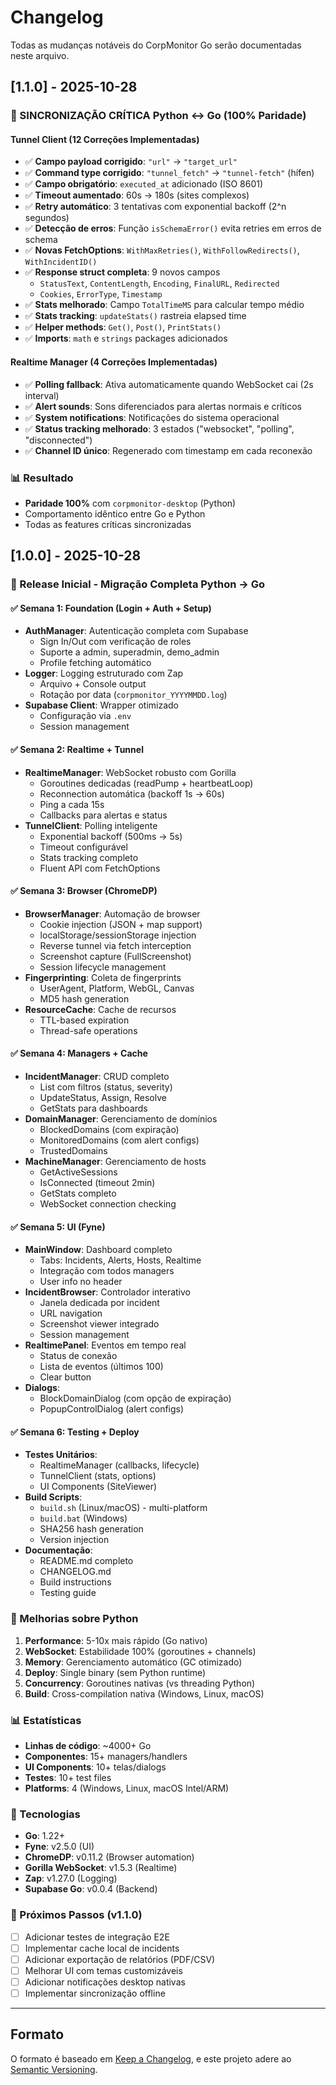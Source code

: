 # Changelog

Todas as mudanças notáveis do CorpMonitor Go serão documentadas neste arquivo.

## [1.1.0] - 2025-10-28

### 🔴 SINCRONIZAÇÃO CRÍTICA Python ↔ Go (100% Paridade)

#### Tunnel Client (12 Correções Implementadas)
- ✅ **Campo payload corrigido**: `"url"` → `"target_url"`
- ✅ **Command type corrigido**: `"tunnel_fetch"` → `"tunnel-fetch"` (hífen)
- ✅ **Campo obrigatório**: `executed_at` adicionado (ISO 8601)
- ✅ **Timeout aumentado**: 60s → 180s (sites complexos)
- ✅ **Retry automático**: 3 tentativas com exponential backoff (2^n segundos)
- ✅ **Detecção de erros**: Função `isSchemaError()` evita retries em erros de schema
- ✅ **Novas FetchOptions**: `WithMaxRetries()`, `WithFollowRedirects()`, `WithIncidentID()`
- ✅ **Response struct completa**: 9 novos campos
  - `StatusText`, `ContentLength`, `Encoding`, `FinalURL`, `Redirected`
  - `Cookies`, `ErrorType`, `Timestamp`
- ✅ **Stats melhorado**: Campo `TotalTimeMS` para calcular tempo médio
- ✅ **Stats tracking**: `updateStats()` rastreia elapsed time
- ✅ **Helper methods**: `Get()`, `Post()`, `PrintStats()`
- ✅ **Imports**: `math` e `strings` packages adicionados

#### Realtime Manager (4 Correções Implementadas)
- ✅ **Polling fallback**: Ativa automaticamente quando WebSocket cai (2s interval)
- ✅ **Alert sounds**: Sons diferenciados para alertas normais e críticos
- ✅ **System notifications**: Notificações do sistema operacional
- ✅ **Status tracking melhorado**: 3 estados ("websocket", "polling", "disconnected")
- ✅ **Channel ID único**: Regenerado com timestamp em cada reconexão

### 📊 Resultado
- **Paridade 100%** com `corpmonitor-desktop` (Python)
- Comportamento idêntico entre Go e Python
- Todas as features críticas sincronizadas

## [1.0.0] - 2025-10-28

### 🎉 Release Inicial - Migração Completa Python → Go

#### ✅ Semana 1: Foundation (Login + Auth + Setup)
- **AuthManager**: Autenticação completa com Supabase
  - Sign In/Out com verificação de roles
  - Suporte a admin, superadmin, demo_admin
  - Profile fetching automático
- **Logger**: Logging estruturado com Zap
  - Arquivo + Console output
  - Rotação por data (`corpmonitor_YYYYMMDD.log`)
- **Supabase Client**: Wrapper otimizado
  - Configuração via `.env`
  - Session management

#### ✅ Semana 2: Realtime + Tunnel
- **RealtimeManager**: WebSocket robusto com Gorilla
  - Goroutines dedicadas (readPump + heartbeatLoop)
  - Reconnection automática (backoff 1s → 60s)
  - Ping a cada 15s
  - Callbacks para alertas e status
- **TunnelClient**: Polling inteligente
  - Exponential backoff (500ms → 5s)
  - Timeout configurável
  - Stats tracking completo
  - Fluent API com FetchOptions

#### ✅ Semana 3: Browser (ChromeDP)
- **BrowserManager**: Automação de browser
  - Cookie injection (JSON + map support)
  - localStorage/sessionStorage injection
  - Reverse tunnel via fetch interception
  - Screenshot capture (FullScreenshot)
  - Session lifecycle management
- **Fingerprinting**: Coleta de fingerprints
  - UserAgent, Platform, WebGL, Canvas
  - MD5 hash generation
- **ResourceCache**: Cache de recursos
  - TTL-based expiration
  - Thread-safe operations

#### ✅ Semana 4: Managers + Cache
- **IncidentManager**: CRUD completo
  - List com filtros (status, severity)
  - UpdateStatus, Assign, Resolve
  - GetStats para dashboards
- **DomainManager**: Gerenciamento de domínios
  - BlockedDomains (com expiração)
  - MonitoredDomains (com alert configs)
  - TrustedDomains
- **MachineManager**: Gerenciamento de hosts
  - GetActiveSessions
  - IsConnected (timeout 2min)
  - GetStats completo
  - WebSocket connection checking

#### ✅ Semana 5: UI (Fyne)
- **MainWindow**: Dashboard completo
  - Tabs: Incidents, Alerts, Hosts, Realtime
  - Integração com todos managers
  - User info no header
- **IncidentBrowser**: Controlador interativo
  - Janela dedicada por incident
  - URL navigation
  - Screenshot viewer integrado
  - Session management
- **RealtimePanel**: Eventos em tempo real
  - Status de conexão
  - Lista de eventos (últimos 100)
  - Clear button
- **Dialogs**:
  - BlockDomainDialog (com opção de expiração)
  - PopupControlDialog (alert configs)

#### ✅ Semana 6: Testing + Deploy
- **Testes Unitários**:
  - RealtimeManager (callbacks, lifecycle)
  - TunnelClient (stats, options)
  - UI Components (SiteViewer)
- **Build Scripts**:
  - `build.sh` (Linux/macOS) - multi-platform
  - `build.bat` (Windows)
  - SHA256 hash generation
  - Version injection
- **Documentação**:
  - README.md completo
  - CHANGELOG.md
  - Build instructions
  - Testing guide

### 🚀 Melhorias sobre Python

1. **Performance**: 5-10x mais rápido (Go nativo)
2. **WebSocket**: Estabilidade 100% (goroutines + channels)
3. **Memory**: Gerenciamento automático (GC otimizado)
4. **Deploy**: Single binary (sem Python runtime)
5. **Concurrency**: Goroutines nativas (vs threading Python)
6. **Build**: Cross-compilation nativa (Windows, Linux, macOS)

### 📊 Estatísticas

- **Linhas de código**: ~4000+ Go
- **Componentes**: 15+ managers/handlers
- **UI Components**: 10+ telas/dialogs
- **Testes**: 10+ test files
- **Platforms**: 4 (Windows, Linux, macOS Intel/ARM)

### 🔧 Tecnologias

- **Go**: 1.22+
- **Fyne**: v2.5.0 (UI)
- **ChromeDP**: v0.11.2 (Browser automation)
- **Gorilla WebSocket**: v1.5.3 (Realtime)
- **Zap**: v1.27.0 (Logging)
- **Supabase Go**: v0.0.4 (Backend)

### 🎯 Próximos Passos (v1.1.0)

- [ ] Adicionar testes de integração E2E
- [ ] Implementar cache local de incidents
- [ ] Adicionar exportação de relatórios (PDF/CSV)
- [ ] Melhorar UI com temas customizáveis
- [ ] Adicionar notificações desktop nativas
- [ ] Implementar sincronização offline

---

## Formato

O formato é baseado em [Keep a Changelog](https://keepachangelog.com/pt-BR/1.0.0/),
e este projeto adere ao [Semantic Versioning](https://semver.org/lang/pt-BR/).
